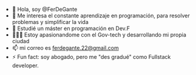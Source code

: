 - 👋 Hola, soy @FerDeGante
- 👀 Me interesa el constante aprendizaje en programación, para resolver problemas y simplificar la vida
- 🌱 Estudié un máster en programación en Dev.F
- 👨🏻‍💻 Estoy apasionandome con el Gov-tech y desarrollando mi propia ciudad
- 📫 mi correo es ferdegante.22@gmail.com
- ⚡ Fun fact: soy abogado, pero me "des gradué" como Fullstack developer.
